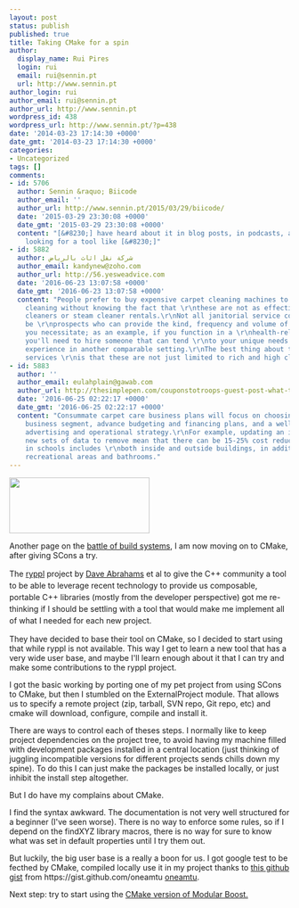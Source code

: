 ```yaml
---
layout: post
status: publish
published: true
title: Taking CMake for a spin
author:
  display_name: Rui Pires
  login: rui
  email: rui@sennin.pt
  url: http://www.sennin.pt
author_login: rui
author_email: rui@sennin.pt
author_url: http://www.sennin.pt
wordpress_id: 438
wordpress_url: http://www.sennin.pt/?p=438
date: '2014-03-23 17:14:30 +0000'
date_gmt: '2014-03-23 17:14:30 +0000'
categories:
- Uncategorized
tags: []
comments:
- id: 5706
  author: Sennin &raquo; Biicode
  author_email: ''
  author_url: http://www.sennin.pt/2015/03/29/biicode/
  date: '2015-03-29 23:30:08 +0000'
  date_gmt: '2015-03-29 23:30:08 +0000'
  content: "[&#8230;] have heard about it in blog posts, in podcasts, and I have been
    looking for a tool like [&#8230;]"
- id: 5882
  author: شركة نقل اثاث بالرياض
  author_email: kandynew@zoho.com
  author_url: http://56.yesweadvice.com
  date: '2016-06-23 13:07:58 +0000'
  date_gmt: '2016-06-23 13:07:58 +0000'
  content: "People prefer to buy expensive carpet cleaning machines to help them in
    cleaning without knowing the fact that \r\nthese are not as effective as professional
    cleaners or steam cleaner rentals.\r\nNot all janitorial service companies will
    be \r\nprospects who can provide the kind, frequency and volume of cleaning \r\nservices
    you necessitate; as an example, if you function in a \r\nhealth-related clinic,
    you'll need to hire someone that can tend \r\nto your unique needs or have prior
    experience in another comparable setting.\r\nThe best thing about these cleaning
    services \r\nis that these are not just limited to rich and high class people."
- id: 5883
  author: ''
  author_email: eulahplain@gawab.com
  author_url: http://thesimplepen.com/couponstotroops-guest-post-what-to-do-with-expired-coupons/
  date: '2016-06-25 02:22:17 +0000'
  date_gmt: '2016-06-25 02:22:17 +0000'
  content: "Consummate carpet care business plans will focus on choosing the right
    business segment, advance budgeting and financing plans, and a well defined marketing,
    advertising and operational strategy.\r\nFor example, updating an inventory to
    new sets of data to remove mean that there can be 15-25% cost reduction. Cleaning
    in schools includes \r\nboth inside and outside buildings, in addition to glass,
    recreational areas and bathrooms."
---
```

<p><a href="http://www.cmake.org"><img class="alignright" alt="" src="http://www.cmake.org/opensourcelogos/cmake100.png" width="252" height="100" /></a></p>
<p>Another page on the <a title="Battle of the build systems" href="http://www.sennin.pt/2012/05/29/battle-of-the-build-systems/">battle of build systems</a>, I am now moving on to CMake, after giving SCons a try.</p>
<p><span style="line-height: 1.5em;">The </span><a style="line-height: 1.5em;" href="http://ryppl.org/">ryppl</a><span style="line-height: 1.5em;"> project by </span><a style="line-height: 1.5em;" href="http://daveabrahams.com/">Dave Abrahams</a><span style="line-height: 1.5em;"> et al to give the C++ community a tool to be able to leverage recent technology to provide us composable, portable C++ libraries (mostly from the developer perspective) got me re-thinking if I should be settling with a tool that would make me implement all of what I needed for each new project.</span></p>
<p>They have decided to base their tool on CMake, so I decided to start using that while ryppl is not available. This way I get to learn a new tool that has a very wide user base, and maybe I'll learn enough about it that I can try and make some contributions to the ryppl project.</p>
<p>I got the basic working by porting one of my pet project from using SCons to CMake, but then I stumbled on the ExternalProject module. That allows us to specify a remote project (zip, tarball, SVN repo, Git repo, etc) and cmake will download, configure, compile and install it.</p>
<p>There are ways to control each of theses steps. I normally like to keep project dependencies on the project tree, to avoid having my machine filled with development packages installed in a central location (just thinking of juggling incompatible versions for different projects sends chills down my spine). To do this I can just make the packages be installed locally, or just inhibit the install step altogether.</p>
<p>But I do have my complains about CMake.</p>
<p>I find the syntax awkward. The documentation is not very well structured for a beginner (I've seen worse). There is no way to enforce some rules, so if I depend on the findXYZ library macros, there is no way for sure to know what was set in default properties until I try them out.</p>
<p>But luckily, the big user base is a really a boon for us. I got google test to be fecthed by CMake, compiled locally use it in my project thanks to <a href="https://gist.github.com/oneamtu/3734295">this github gist</a> from&nbsp;https://gist.github.com/oneamtu <a href="https://gist.github.com/oneamtu">oneamtu</a>.</p>
<p>Next step: try to start using the <a href="https://svn.boost.org/trac/boost/wiki/CMakeModularizationStatus">CMake version of Modular Boost.</a></p>
